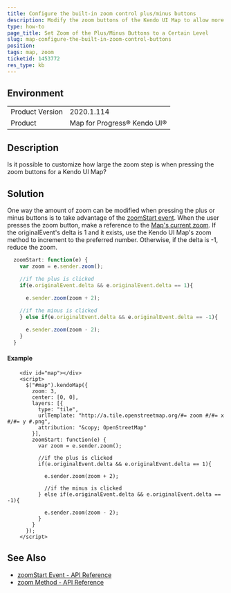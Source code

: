 ```yaml
---
title: Configure the built-in zoom control plus/minus buttons
description: Modify the zoom buttons of the Kendo UI Map to allow more than one level of zoom.
type: how-to
page_title: Set Zoom of the Plus/Minus Buttons to a Certain Level
slug: map-configure-the-built-in-zoom-control-buttons
position: 
tags: map, zoom
ticketid: 1453772
res_type: kb
---
```


## Environment
<table>
	<tbody>
		<tr>
			<td>Product Version</td>
			<td>2020.1.114</td>
		</tr>
		<tr>
			<td>Product</td>
			<td>Map for Progress® Kendo UI®</td>
		</tr>
	</tbody>
</table>


## Description
Is it possible to customize how large the zoom step is when pressing the zoom buttons for a Kendo UI Map? 

## Solution
One way the amount of zoom can be modified when pressing the plus or minus buttons is to take advantage of the [zoomStart event](https://docs.telerik.com/kendo-ui/api/javascript/dataviz/ui/map/events/zoomstart).  When the user presses the zoom button, make a reference to the [Map's current zoom](https://docs.telerik.com/kendo-ui/api/javascript/dataviz/ui/map/methods/zoom).  If the originalEvent's delta is 1 and it exists, use the Kendo UI Map's zoom method to increment to the preferred number.  Otherwise, if the delta is -1, reduce the zoom.

```javascript
  zoomStart: function(e) {
    var zoom = e.sender.zoom();

    //if the plus is clicked
    if(e.originalEvent.delta && e.originalEvent.delta == 1){

      e.sender.zoom(zoom + 2);
      
    //if the minus is clicked  
    } else if(e.originalEvent.delta && e.originalEvent.delta == -1){

      e.sender.zoom(zoom - 2);
    } 
  }
```

#### Example

```dojo
    <div id="map"></div>
    <script>
      $("#map").kendoMap({
        zoom: 3,
        center: [0, 0],
        layers: [{
          type: "tile",
          urlTemplate: "http://a.tile.openstreetmap.org/#= zoom #/#= x #/#= y #.png",
          attribution: "&copy; OpenStreetMap"
        }],
        zoomStart: function(e) {
          var zoom = e.sender.zoom();

          //if the plus is clicked
          if(e.originalEvent.delta && e.originalEvent.delta == 1){

            e.sender.zoom(zoom + 2);

            //if the minus is clicked  
          } else if(e.originalEvent.delta && e.originalEvent.delta == -1){

            e.sender.zoom(zoom - 2);
          } 
        }
      });
    </script>
```

## See Also
* [zoomStart Event - API Reference](https://docs.telerik.com/kendo-ui/api/javascript/dataviz/ui/map/events/zoomstart)
* [zoom Method - API Reference](https://docs.telerik.com/kendo-ui/api/javascript/dataviz/ui/map/methods/zoom)
